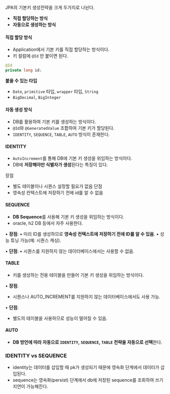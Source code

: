 JPA의 기본키 생성전략을 크게 두가지로 나뉜다.
- **직접 할당하는 방식** 
- **자동으로 생성하는 방식**

#### 직접 할당 방식
- Application에서 기본 키를 직접 할당하는 방식이다.
- 키 컬럼에 `@Id` 만 붙이면 된다.

```java
@Id
private long id;
```

**붙을 수 있는 타입**
- `Date`, `primitive` 타입, `wrapper` 타입, `String`
- `BigDecimal`, `BigInteger`

#### 자동 생성 방식
- DB를 활용하여 기본 키를 생성하는 방식이다.
- `@Id`와 `@GeneratedValue` 조합하여 기본 키가 할당된다.
- `IDENTITY`, `SEQUENCE`, `TABLE`, `AUTO` 방식이 존재한다.


#### IDENTITY
- `AutoIncrement`를 통해 DB에 기본 키 생성을 위임하는 방식이다.
- DB에 **저장해야만 식별자가 생성**된다는 특징이 있다.

장점
- 별도 테이블이나 시퀀스 설정할 필요가 없음
단점
- 영속성 컨텍스트에 저장하기 전에 id를 알 수 없음

#### SEQUENCE
- **DB Sequence**를 사용해 기본 키 생성을 위임하는 방식이다.
- oracle, h2 DB 등에서 자주 사용한다.

• **장점**:
	• 미리 ID를 생성하므로 **영속성 컨텍스트에 저장하기 전에 ID를 알 수 있음**.
	• 성능 튜닝 가능(예: 시퀀스 캐싱).

• **단점**:
	• 시퀀스를 지원하지 않는 데이터베이스에서는 사용할 수 없음.

#### TABLE
- 키를 생성하는 전용 테이블을 만들어 기본 키 생성을 위임하는 방식이다.

• **장점**:
- 시퀀스나 AUTO_INCREMENT를 지원하지 않는 데이터베이스에서도 사용 가능.

• **단점**:
- 별도의 테이블을 사용하므로 성능이 떨어질 수 있음.

#### AUTO
- **DB 방언에 따라 자동으로 `IDENTITY`, `SEQUENCE`, `TABLE` 전략을 자동으로 선택**한다.
### IDENTITY vs SEQUENCE
- identity는 데이터를 삽입할 때 pk가 생성되기 때문에 영속화 단계에서 데이터가 삽입된다.
- sequence는 영속화(persist) 단계에서 db에 저장된 sequence를 조회하여 쓰기 지연이 가능해진다.
